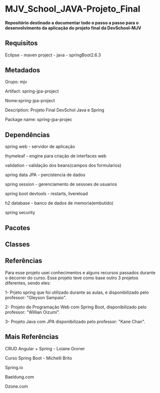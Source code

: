 # MJV_School_JAVA-Projeto_Final
<h4> Repositório destinado a documentar todo o passo a passo para o desenvolvimento da aplicação do projeto final da DevSchool-MJV </h4>

<h2> Requisitos </h2>
<p> Eclipse - maven project - java - springBoot2.6.3 </p>

<h2> Metadados </h2>
<p> Grupo: mjv </p>
<p> Artifact: spring-jpa-project </p>
<p> Nome:spring-jpa-project </p>
<p> Description: Projeto Final DevSchol Java e Spring </p>
<p> Package name: spring-jpa-projec </p>

<h2> Dependências </h2>
<p> spring web - servidor de aplicação </p>
<p> thymeleaf - engine para criação de interfaces web </p>
<p> validation - validação dos beans(campos dos formularios) </p>
<p> spring data JPA - percistencia de dados </p>
<p> spring session - gerenciamento de sessoes de usuarios </p>
<p> spring boot devtools - restarts, livereload </p>
<p> h2 database - banco de dados de memoria(embutido) </p>
<p> spring security </p>

<h2> Pacotes </h2>

<h2> Classes </h2>

<h2> Referências </h2>

 <p> Para esse projeto usei conhecimentos e alguns recursos passados durante o decorrer do curso.
  Esse projeto teve como base outro 3 projetos diferentes, sendo eles:</P>
 <p> 1- Prjeto spring que foi utilizado durante as aulas, e disponibilizado pelo professor: "Gleyson Sampaio". </P>
 <p> 2- Projeto de Programação Web com Spring Boot, disponibilizado pelo professor: "Willian Oizumi". </P>
 <p> 3- Projeto Java com JPA disponibilizado pelo professor: "Kane Chan". </P>
 
<h2> Mais Referências </h2>

<p> CRUD Angular + Spring - Loiane Groner</p>
<p> Curso Spring Boot - Michelli Brito </p>
<p> Spring.io </p>
<p> Baeldung.com </p>
<p> Dzone.com </p>







